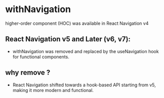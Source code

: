 # withNavigation 
higher-order component (HOC) was available in React Navigation v4 

## React Navigation v5 and Later (v6, v7):
- withNavigation was removed and replaced by the useNavigation hook for functional components.

## why remove ?
- React Navigation shifted towards a hook-based API starting from v5, making it more modern and functional.
